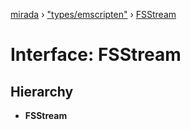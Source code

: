 [mirada](../README.md) › ["types/emscripten"](../modules/_types_emscripten_.md) › [FSStream](_types_emscripten_.fsstream.md)

# Interface: FSStream


## Hierarchy

* **FSStream**